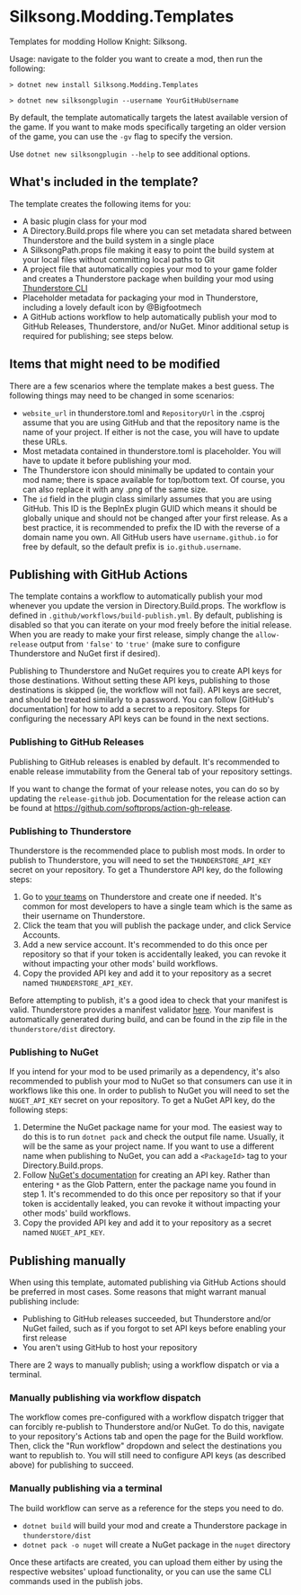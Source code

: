 # Silksong.Modding.Templates

Templates for modding Hollow Knight: Silksong. 

Usage: navigate to the folder you want to create a mod, then run the following:

```
> dotnet new install Silksong.Modding.Templates

> dotnet new silksongplugin --username YourGitHubUsername
```

By default, the template automatically targets the latest available version of the game. If you want to make mods
specifically targeting an older version of the game, you can use the `-gv` flag to specify the version.

Use `dotnet new silksongplugin --help` to see additional options.

## What's included in the template?

The template creates the following items for you:

- A basic plugin class for your mod
- A Directory.Build.props file where you can set metadata shared between Thunderstore and the build system in a single place
- A SilksongPath.props file making it easy to point the build system at your local files without committing local paths to Git
- A project file that automatically copies your mod to your game folder and creates a Thunderstore
  package when building your mod using [Thunderstore CLI](https://github.com/thunderstore-io/thunderstore-cli)
- Placeholder metadata for packaging your mod in Thunderstore, including a lovely default icon by @Bigfootmech
- A GitHub actions workflow to help automatically publish your mod to GitHub Releases, Thunderstore, and/or NuGet.
  Minor additional setup is required for publishing; see steps below.


## Items that might need to be modified

There are a few scenarios where the template makes a best guess. The following things may need to be changed
in some scenarios:

- `website_url` in thunderstore.toml and `RepositoryUrl` in the .csproj assume that you are using GitHub and that the
  repository name is the name of your project. If either is not the case, you will have to update these URLs.
- Most metadata contained in thunderstore.toml is placeholder. You will have to update it before publishing your mod.
- The Thunderstore icon should minimally be updated to contain your mod name; there is space available for top/bottom text.
  Of course, you can also replace it with any .png of the same size.
- The `id` field in the plugin class similarly assumes that you are using GitHub. This ID is the BepInEx plugin GUID
  which means it should be globally unique and should not be changed after your first release. As a best practice, it
  is recommended to prefix the ID with the reverse of a domain name you own. All GitHub users have `username.github.io`
  for free by default, so the default prefix is `io.github.username`.

## Publishing with GitHub Actions

The template contains a workflow to automatically publish your mod whenever you update the version in Directory.Build.props.
The workflow is defined in `.github/workflows/build-publish.yml`. By default, publishing is disabled so that you can iterate
on your mod freely before the initial release. When you are ready to make your first release, simply change the `allow-release`
output from `'false'` to `'true'` (make sure to configure Thunderstore and NuGet first if desired). 

Publishing to Thunderstore and NuGet requires you to create API keys for those destinations. Without setting these API keys,
publishing to those destinations is skipped (ie, the workflow will not fail). API keys are secret, and should be 
treated similarly to a password. You can follow [GitHub's documentation] for how to add a secret to a repository. Steps for
configuring the necessary API keys can be found in the next sections.

### Publishing to GitHub Releases

Publishing to GitHub releases is enabled by default. It's recommended to enable release immutability from the General
tab of your repository settings.

If you want to change the format of your release notes, you can do so by updating the `release-github` job.
Documentation for the release action can be found at https://github.com/softprops/action-gh-release.

### Publishing to Thunderstore

Thunderstore is the recommended place to publish most mods. In order to publish to Thunderstore, you will need to set
the `THUNDERSTORE_API_KEY` secret on your repository. To get a Thunderstore API key, do the following steps:

1. Go to [your teams](https://thunderstore.io/settings/teams/) on Thunderstore and create one if needed.
   It's common for most developers to have a single team which is the same as their username on Thunderstore.
2. Click the team that you will publish the package under, and click Service Accounts.
3. Add a new service account. It's recommended to do this once per repository so that if your token is accidentally leaked,
   you can revoke it without impacting your other mods' build workflows.
4. Copy the provided API key and add it to your repository as a secret named `THUNDERSTORE_API_KEY`.

Before attempting to publish, it's a good idea to check that your manifest is valid. Thunderstore provides a manifest validator 
[here](https://thunderstore.io/tools/manifest-v1-validator/). Your manifest is automatically generated during build,
and can be found in the zip file in the `thunderstore/dist` directory.

### Publishing to NuGet

If you intend for your mod to be used primarily as a dependency, it's also recommended to publish your mod to NuGet
so that consumers can use it in workflows like this one. In order to publish to NuGet you will need to set the
`NUGET_API_KEY` secret on your repository. To get a NuGet API key, do the following steps:

1. Determine the NuGet package name for your mod. The easiest way to do this is to run `dotnet pack` and check the output
   file name. Usually, it will be the same as your project name. If you want to use a different name when publishing to NuGet,
   you can add a `<PackageId>` tag to your Directory.Build.props.
2. Follow [NuGet's documentation](https://learn.microsoft.com/en-us/nuget/nuget-org/publish-a-package#create-an-api-key)
   for creating an API key. Rather than entering `*` as the Glob Pattern, enter the package name you found in step 1.
   It's recommended to do this once per repository so that if your token is accidentally leaked, you can revoke it without
   impacting your other mods' build workflows.
3. Copy the provided API key and add it to your repository as a secret named `NUGET_API_KEY`.


## Publishing manually

When using this template, automated publishing via GitHub Actions should be preferred in most cases. Some reasons that might
warrant manual publishing include:

- Publishing to GitHub releases succeeded, but Thunderstore and/or NuGet failed, such as if you forgot to set API keys 
  before enabling your first release
- You aren't using GitHub to host your repository

There are 2 ways to manually publish; using a workflow dispatch or via a terminal.

### Manually publishing via workflow dispatch

The workflow comes pre-configured with a workflow dispatch trigger that can forcibly re-publish to Thunderstore and/or
NuGet. To do this, navigate to your repository's Actions tab and open the page for the Build workflow. Then, click the
"Run workflow" dropdown and select the destinations you want to republish to. You will still need to configure API keys
(as described above) for publishing to succeed.

### Manually publishing via a terminal

The build workflow can serve as a reference for the steps you need to do.

- `dotnet build` will build your mod and create a Thunderstore package in `thunderstore/dist`
- `dotnet pack -o nuget` will create a NuGet package in the `nuget` directory

Once these artifacts are created, you can upload them either by using the respective websites' upload functionality,
or you can use the same CLI commands used in the publish jobs.

